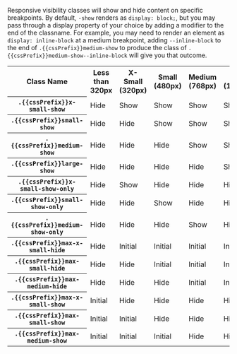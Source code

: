 <p>Responsive visibility classes will show and hide content on specific breakpoints. By default, <code>-show</code> renders as <code>display: block;</code>, but you may pass through a display property of your choice by adding a modifier to the end of the classname. For example, you may need to render an element as <code>display: inline-block</code> at a medium breakpoint, adding <code>--inline-block</code> to the end of <code>.{{cssPrefix}}medium-show</code> to produce the class of <code>.{{cssPrefix}}medium-show--inline-block</code> will give you that outcome.</p>

<div class="demo-visibility-chart {{cssPrefix}}m-bottom--large">
  <div class="{{cssPrefix}}scrollable--x">
    <table class="{{cssPrefix}}table {{cssPrefix}}table--bordered {{cssPrefix}}no-row-hover">
      <tr class="site-text-heading--label">
        <th scope="col"><span class="{{cssPrefix}}assistive-text">Class Name</span></th>
        <th scope="col">Less than 320px</th>
        <th scope="col">X-Small (320px)</th>
        <th scope="col">Small (480px)</th>
        <th scope="col">Medium (768px)</th>
        <th scope="col">Large (1024px)</th>
        <th scope="col">Greater than 1024px</th>
      </tr>
      <tr>
        <th><code>.{{cssPrefix}}x-small-show</code></th>
        <td class="hidden">Hide</td>
        <td class="visible">Show</td>
        <td class="visible">Show</td>
        <td class="visible">Show</td>
        <td class="visible">Show</td>
        <td class="visible">Show</td>
      </tr>
      <tr>
        <th><code>.{{cssPrefix}}small-show</code></th>
        <td class="hidden">Hide</td>
        <td class="hidden">Hide</td>
        <td class="visible">Show</td>
        <td class="visible">Show</td>
        <td class="visible">Show</td>
        <td class="visible">Show</td>
      </tr>
      <tr>
        <th><code>.{{cssPrefix}}medium-show</code></th>
        <td class="hidden">Hide</td>
        <td class="hidden">Hide</td>
        <td class="hidden">Hide</td>
        <td class="visible">Show</td>
        <td class="visible">Show</td>
        <td class="visible">Show</td>
      </tr>
      <tr>
        <th><code>.{{cssPrefix}}large-show</code></th>
        <td class="hidden">Hide</td>
        <td class="hidden">Hide</td>
        <td class="hidden">Hide</td>
        <td class="hidden">Hide</td>
        <td class="visible">Show</td>
        <td class="visible">Show</td>
      </tr>
      <tr>
        <th><code>.{{cssPrefix}}x-small-show-only</code></th>
        <td class="hidden">Hide</td>
        <td class="visible">Show</td>
        <td class="hidden">Hide</td>
        <td class="hidden">Hide</td>
        <td class="hidden">Hide</td>
        <td class="hidden">Hide</td>
      </tr>
      <tr>
        <th><code>.{{cssPrefix}}small-show-only</code></th>
        <td class="hidden">Hide</td>
        <td class="hidden">Hide</td>
        <td class="visible">Show</td>
        <td class="hidden">Hide</td>
        <td class="hidden">Hide</td>
        <td class="hidden">Hide</td>
      </tr>
      <tr>
        <th><code>.{{cssPrefix}}medium-show-only</code></th>
        <td class="hidden">Hide</td>
        <td class="hidden">Hide</td>
        <td class="hidden">Hide</td>
        <td class="visible">Show</td>
        <td class="hidden">Hide</td>
        <td class="hidden">Hide</td>
      </tr>
      <tr>
        <th><code>.{{cssPrefix}}max-x-small-hide</code></th>
        <td class="hidden">Hide</td>
        <td class="visible">Initial</td>
        <td class="visible">Initial</td>
        <td class="visible">Initial</td>
        <td class="visible">Initial</td>
        <td class="visible">Initial</td>
      </tr>
      <tr>
        <th><code>.{{cssPrefix}}max-small-hide</code></th>
        <td class="hidden">Hide</td>
        <td class="hidden">Hide</td>
        <td class="visible">Initial</td>
        <td class="visible">Initial</td>
        <td class="visible">Initial</td>
        <td class="visible">Initial</td>
      </tr>
      <tr>
        <th><code>.{{cssPrefix}}max-medium-hide</code></th>
        <td class="hidden">Hide</td>
        <td class="hidden">Hide</td>
        <td class="hidden">Hide</td>
        <td class="visible">Initial</td>
        <td class="visible">Initial</td>
        <td class="visible">Initial</td>
      </tr>
      <tr>
        <th><code>.{{cssPrefix}}max-x-small-show</code></th>
        <td class="visible">Initial</td>
        <td class="hidden">Hide</td>
        <td class="hidden">Hide</td>
        <td class="hidden">Hide</td>
        <td class="hidden">Hide</td>
        <td class="hidden">Hide</td>
      </tr>
      <tr>
        <th><code>.{{cssPrefix}}max-small-show</code></th>
        <td class="visible">Initial</td>
        <td class="visible">Initial</td>
        <td class="hidden">Hide</td>
        <td class="hidden">Hide</td>
        <td class="hidden">Hide</td>
        <td class="hidden">Hide</td>
      </tr>
      <tr>
        <th><code>.{{cssPrefix}}max-medium-show</code></th>
        <td class="visible">Initial</td>
        <td class="visible">Initial</td>
        <td class="visible">Initial</td>
        <td class="hidden">Hide</td>
        <td class="hidden">Hide</td>
        <td class="hidden">Hide</td>
      </tr>
    </table>
  </div>
</div>
